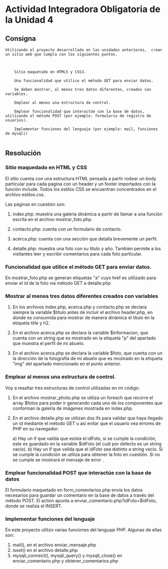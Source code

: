 # Actividad Integradora Obligatoria de la Unidad 4

## Consigna

```
Utilizando el proyecto desarrollado en las unidades anteriores,  crear un sitio web que cumpla con los siguientes puntos.



    Sitio maquetado en HTML5 y CSS3.

    Una funcionalidad que utilice el método GET para enviar datos. 
    
    Se deben mostrar, al menos tres datos diferentes, creados con variables.

    Emplear al menos una estructura de control.

    Emplear funcionalidad que interactúe con la base de datos, utilizando el método POST (por ejemplo: formulario de registro de usuarios).

    Implementar funciones del lenguaje (por ejemplo: mail, funciones de mysqli)


```

## Resolución 

### Sitio maquedado en HTML y CSS

El sitio cuenta con una estructura HTML pensada a partir rodear un body particular para cada página con un header y un footer importados con la función include. Todos los estilos CSS se encuentran concentrados en el archivo estilos.css. 

Las páginas en cuestión son:

1. index.php: muestra una galería dinámica a partir de llamar a una función escrita en el archivo mostrar_foto.php.

2. contacto.php:  cuenta con un formulario de contacto.

3. acerca.php:  cuenta con una sección que detalla brevemente un perfil. 

4. detalle.php: muestra una foto con su título y año. También permite a los visitantes leer y escribir comentarios para cada foto particular. 


### Funcionalidad que utilice el método GET para enviar datos.

En mostrar_foto.php se generan etiquetas "a" cuyo href es utilizado para enviar el id de la foto vía método GET a detalle.php


### Mostrar al menos tres datos diferentes creados con variables

1) En los archivos index.php, acerca.php y contacto.php se declara siempre la variable $titulo antes de incluir el archivo header.php, en donde es consumida para mostrar de manera dinámica el título en la etiqueta title y h2.

2) En el archivo acerca.php se declara la variable $informacion, que cuenta con un string que es mostrado en la etiqueta "p" del apartado que muestra el perfil de mi abuelo.

3) En el archivo acerca.php se declara la variable $foto, que cuenta con un la dirección de la fotografía de mi abuelo que es mostrado en la etiqueta "img" del apartado mencionado en el punto anterior.


### Emplear al menos una estructura de control.

Voy a resaltar tres estructuras de control utilizadas en mi código:

1) En el archivo mostrar_photo.php se utiliza un foreach que recorre el array $fotos para poder ir generando cada uno de los componentes que conforman la galería de imágenes mostrada en index.php.

2) En el archivo detalle.php se utilizan dos ifs para validar que haya llegado un id mediante el método GET u así evitar que el usuario vea errores de PHP en su navegador:

	a) Hay un if que valida que exista el idFoto, si se cumple la condición, este es guardado en la variable $idFoto (el cuál por defecto es un string vacío).
	b) Hay un if que valida que el idFoto sea distinto a string vacío. Si se cumple la condición se utiliza para obtener la foto en cuestión. Si no se cumple se mostrará el mensaje de error .

### Emplear funcionalidad POST que interactúe con la base de datos

El formulario maquetado en form_comentarios.php envía los datos necesarios para guardar un comentario en la base de datos a través del método POST. El action apunta a enviar_comentario.php?idFoto=$idFoto, donde se realiza el INSERT.

### Implementar funciones del lenguaje

En este proyecto utilizo varias funciones del lenguaje PHP. Algunas de ellas son:

1) mail(), en el archivo enviar_mensaje.php
2) isset() en el archivo detalle.php
3) mysqli_connect(), mysqli_query() y mysqli_close() en enviar_comentario.php y obtener_comentarios.php
